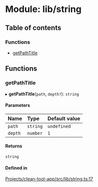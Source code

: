 # Module: lib/string

## Table of contents

### Functions

- [getPathTitle](../wiki/lib.string#getpathtitle)

## Functions

### getPathTitle

▸ **getPathTitle**(`path`, `depth?`): `string`

#### Parameters

| Name | Type | Default value |
| :------ | :------ | :------ |
| `path` | `string` | `undefined` |
| `depth` | `number` | `1` |

#### Returns

`string`

#### Defined in

[Projects/clean-tool-app/src/lib/string.ts:17](https://github.com/yuckyh/clean-tool-app/)
